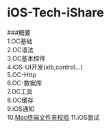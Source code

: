 # iOS-Tech-iShare

###概要  
1.OC基础  
2.OC语法  
3.OC基本控件  
4.iOS-UI开发(xib,control...)  
5.OC-Http  
6.OC-数据库  
7.OC工具  
8.OC缓存  
9.iOS通知  
10.[Mac终端文件夹校验](https://github.com/androllen/iOS-Tech-iShare/blob/master/iOS-ToolBox/FileChecksum.md)
11.iOS面试
